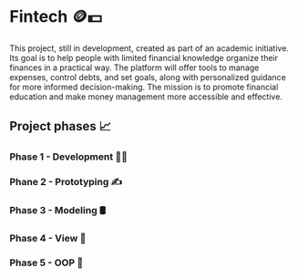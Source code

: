 # Fintech 🪙💵

<p>
This project, still in development, created as part of an academic initiative. Its goal is to help people with limited financial knowledge organize their finances in a practical way. The platform will offer tools to manage expenses, control debts, and set goals, along with personalized guidance for more informed decision-making. The mission is to promote financial education and make money management more accessible and effective.
</p>

## Project phases 📈

### Phase 1 - Development 👨‍💻

### Phane 2 - Prototyping ✍

### Phase 3 - Modeling 🛢️

### Phase 4 - View 📱

### Phase 5 - OOP 🔧




